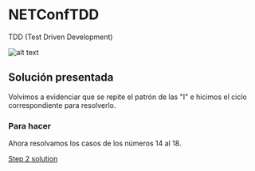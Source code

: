 # NETConfTDD

TDD (Test Driven Development)

![alt text](http://iwt2.org/wp-content/uploads/2015/06/tdd-logo-300x235.png)


## Solución presentada

Volvimos a evidenciar que se repite el patrón de las "I" e hicimos el ciclo correspondiente para resolverlo.

### Para hacer

Ahora resolvamos los casos de los números 14 al 18.

[Step 2 solution](https://github.com/luisfelipediaz/NETConfTDD/tree/Step2)
